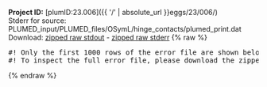 **Project ID:** [plumID:23.006]({{ '/' | absolute_url }}eggs/23/006/)  
Stderr for source:  PLUMED_input/PLUMED_files/OSymL/hinge_contacts/plumed_print.dat   
Download: [zipped raw stdout](plumed_print.dat.plumed_master.stdout.txt.zip) - [zipped raw stderr](plumed_print.dat.plumed_master.stderr.txt.zip) 
{% raw %}
<pre>
#! Only the first 1000 rows of the error file are shown below
#! To inspect the full error file, please download the zipped raw stderr file above
</pre>
{% endraw %}
